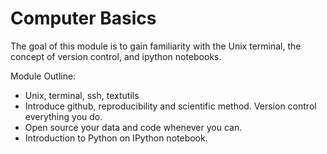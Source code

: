 # Computer Basics

The goal of this module is to gain familiarity with the Unix terminal, the concept of version control, and ipython notebooks.

Module Outline:
  - Unix, terminal, ssh, textutils
  - Introduce github, reproducibility and scientific method. Version control everything you do.
  - Open source your data and code whenever you can.
  - Introduction to Python on IPython notebook.
